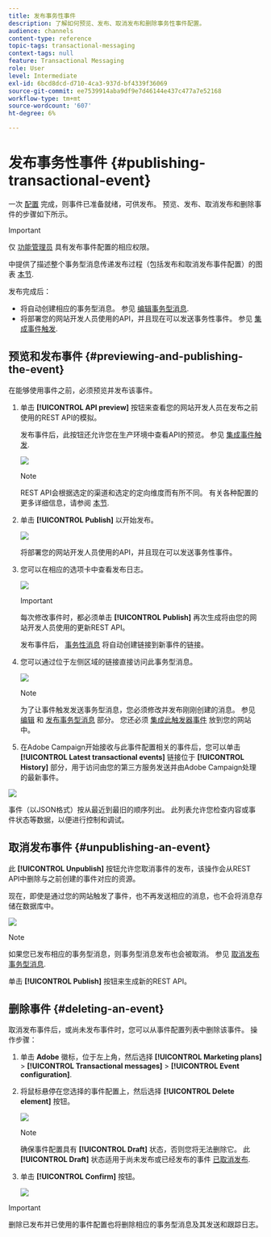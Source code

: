 ```yaml
---
title: 发布事务性事件
description: 了解如何预览、发布、取消发布和删除事务性事件配置。
audience: channels
content-type: reference
topic-tags: transactional-messaging
context-tags: null
feature: Transactional Messaging
role: User
level: Intermediate
exl-id: 6bcd8dcd-d710-4ca3-937d-bf4339f36069
source-git-commit: ee7539914aba9df9e7d46144e437c477a7e52168
workflow-type: tm+mt
source-wordcount: '607'
ht-degree: 6%

---
```


# 发布事务性事件 {#publishing-transactional-event}

一次 [配置](../../channels/using/configuring-transactional-event.md) 完成，则事件已准备就绪，可供发布。 预览、发布、取消发布和删除事件的步骤如下所示。

>[!IMPORTANT]
>
>仅 [功能管理员](../../administration/using/users-management.md#functional-administrators) <!--being part of the **[!UICONTROL All]** [organizational unit](../../administration/using/organizational-units.md) -->具有发布事件配置的相应权限。

中提供了描述整个事务型消息传递发布过程（包括发布和取消发布事件配置）的图表 [本节](../../channels/using/publishing-transactional-message.md).

发布完成后：
* 将自动创建相应的事务型消息。 参见 [编辑事务型消息](../../channels/using/editing-transactional-message.md).
* 将部署您的网站开发人员使用的API，并且现在可以发送事务性事件。 参见 [集成事件触发](../../channels/using/getting-started-with-transactional-msg.md#integrate-event-trigger).

## 预览和发布事件 {#previewing-and-publishing-the-event}

在能够使用事件之前，必须预览并发布该事件。

1. 单击 **[!UICONTROL API preview]** 按钮来查看您的网站开发人员在发布之前使用的REST API的模拟。

   发布事件后，此按钮还允许您在生产环境中查看API的预览。 参见 [集成事件触发](../../channels/using/getting-started-with-transactional-msg.md#integrate-event-trigger).

   ![](assets/message-center_api_preview.png)

   >[!NOTE]
   >
   >REST API会根据选定的渠道和选定的定向维度而有所不同。 有关各种配置的更多详细信息，请参阅 [本节](../../channels/using/configuring-transactional-event.md#transactional-event-specific-configurations).

1. 单击 **[!UICONTROL Publish]** 以开始发布。

   ![](assets/message-center_pub.png)

   将部署您的网站开发人员使用的API，并且现在可以发送事务性事件。

1. 您可以在相应的选项卡中查看发布日志。

   ![](assets/message-center_logs.png)

   >[!IMPORTANT]
   >
   >每次修改事件时，都必须单击 **[!UICONTROL Publish]** 再次生成将由您的网站开发人员使用的更新REST API。

   发布事件后， [事务性消息](../../channels/using/editing-transactional-message.md) 将自动创建链接到新事件的链接。

1. 您可以通过位于左侧区域的链接直接访问此事务型消息。

   ![](assets/message-center_messagegeneration.png)

   >[!NOTE]
   >
   >为了让事件触发发送事务型消息，您必须修改并发布刚刚创建的消息。 参见 [编辑](../../channels/using/editing-transactional-message.md) 和 [发布事务型消息](../../channels/using/publishing-transactional-message.md) 部分。 您还必须 [集成此触发器事件](../../channels/using/getting-started-with-transactional-msg.md#integrate-event-trigger) 放到您的网站中。

1. 在Adobe Campaign开始接收与此事件配置相关的事件后，您可以单击 **[!UICONTROL Latest transactional events]** 链接位于 **[!UICONTROL History]** 部分，用于访问由您的第三方服务发送并由Adobe Campaign处理的最新事件。

![](assets/message-center_latest-events.png)

事件（以JSON格式）按从最近到最旧的顺序列出。 此列表允许您检查内容或事件状态等数据，以便进行控制和调试。

## 取消发布事件 {#unpublishing-an-event}

此 **[!UICONTROL Unpublish]** 按钮允许您取消事件的发布，该操作会从REST API中删除与之前创建的事件对应的资源。

现在，即使是通过您的网站触发了事件，也不再发送相应的消息，也不会将消息存储在数据库中。

![](assets/message-center_unpublish.png)

>[!NOTE]
>
>如果您已发布相应的事务型消息，则事务型消息发布也会被取消。 参见 [取消发布事务型消息](../../channels/using/publishing-transactional-message.md#unpublishing-a-transactional-message).

单击 **[!UICONTROL Publish]** 按钮来生成新的REST API。

<!--## Transactional messaging publication process {#transactional-messaging-pub-process}

The chart below illustrates the transactional messaging publication process.

![](assets/message-center_pub-process.png)

For more on publishing, pausing and unpublishing a transactional message, see [this section](../../channels/using/publishing-transactional-message.md).-->

## 删除事件 {#deleting-an-event}

取消发布事件后，或尚未发布事件时，您可以从事件配置列表中删除该事件。 操作步骤：

1. 单击 **Adobe** 徽标，位于左上角，然后选择 **[!UICONTROL Marketing plans]** > **[!UICONTROL Transactional messages]** > **[!UICONTROL Event configuration]**.
1. 将鼠标悬停在您选择的事件配置上，然后选择 **[!UICONTROL Delete element]** 按钮。

   ![](assets/message-center_delete-button.png)

   >[!NOTE]
   >
   >确保事件配置具有 **[!UICONTROL Draft]** 状态，否则您将无法删除它。 此 **[!UICONTROL Draft]** 状态适用于尚未发布或已经发布的事件 [已取消发布](#unpublishing-an-event).

1. 单击 **[!UICONTROL Confirm]** 按钮。

   ![](assets/message-center_delete-confirm.png)

>[!IMPORTANT]
>
>删除已发布并已使用的事件配置也将删除相应的事务型消息及其发送和跟踪日志。
